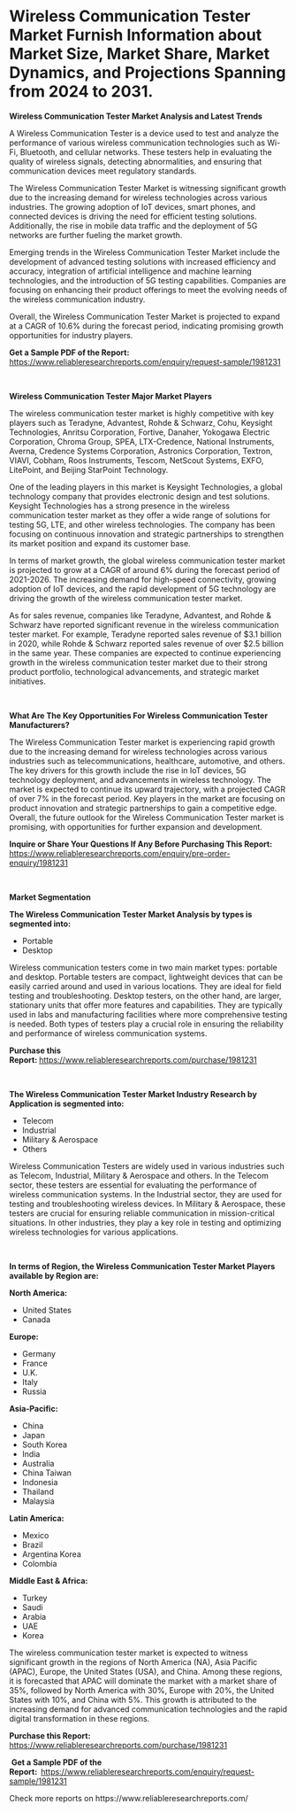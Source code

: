 <p><h1>Wireless Communication Tester Market Furnish Information about Market Size, Market Share, Market Dynamics, and Projections Spanning from 2024 to 2031.</h1></p><p><strong>Wireless Communication Tester Market Analysis and Latest Trends</strong></p>
<p><p>A Wireless Communication Tester is a device used to test and analyze the performance of various wireless communication technologies such as Wi-Fi, Bluetooth, and cellular networks. These testers help in evaluating the quality of wireless signals, detecting abnormalities, and ensuring that communication devices meet regulatory standards.</p><p>The Wireless Communication Tester Market is witnessing significant growth due to the increasing demand for wireless technologies across various industries. The growing adoption of IoT devices, smart phones, and connected devices is driving the need for efficient testing solutions. Additionally, the rise in mobile data traffic and the deployment of 5G networks are further fueling the market growth.</p><p>Emerging trends in the Wireless Communication Tester Market include the development of advanced testing solutions with increased efficiency and accuracy, integration of artificial intelligence and machine learning technologies, and the introduction of 5G testing capabilities. Companies are focusing on enhancing their product offerings to meet the evolving needs of the wireless communication industry.</p><p>Overall, the Wireless Communication Tester Market is projected to expand at a CAGR of 10.6% during the forecast period, indicating promising growth opportunities for industry players.</p></p>
<p><strong>Get a Sample PDF of the Report:&nbsp;</strong> <a href="https://www.reliableresearchreports.com/enquiry/request-sample/1981231">https://www.reliableresearchreports.com/enquiry/request-sample/1981231</a></p>
<p>&nbsp;</p>
<p><strong>Wireless Communication Tester Major Market Players</strong></p>
<p><p>The wireless communication tester market is highly competitive with key players such as Teradyne, Advantest, Rohde & Schwarz, Cohu, Keysight Technologies, Anritsu Corporation, Fortive, Danaher, Yokogawa Electric Corporation, Chroma Group, SPEA, LTX-Credence, National Instruments, Averna, Credence Systems Corporation, Astronics Corporation, Textron, VIAVI, Cobham, Roos Instruments, Tescom, NetScout Systems, EXFO, LitePoint, and Beijing StarPoint Technology.</p><p>One of the leading players in this market is Keysight Technologies, a global technology company that provides electronic design and test solutions. Keysight Technologies has a strong presence in the wireless communication tester market as they offer a wide range of solutions for testing 5G, LTE, and other wireless technologies. The company has been focusing on continuous innovation and strategic partnerships to strengthen its market position and expand its customer base. </p><p>In terms of market growth, the global wireless communication tester market is projected to grow at a CAGR of around 6% during the forecast period of 2021-2026. The increasing demand for high-speed connectivity, growing adoption of IoT devices, and the rapid development of 5G technology are driving the growth of the wireless communication tester market.</p><p>As for sales revenue, companies like Teradyne, Advantest, and Rohde & Schwarz have reported significant revenue in the wireless communication tester market. For example, Teradyne reported sales revenue of $3.1 billion in 2020, while Rohde & Schwarz reported sales revenue of over $2.5 billion in the same year. These companies are expected to continue experiencing growth in the wireless communication tester market due to their strong product portfolio, technological advancements, and strategic market initiatives.</p></p>
<p>&nbsp;</p>
<p><strong>What Are The Key Opportunities For Wireless Communication Tester Manufacturers?</strong></p>
<p><p>The Wireless Communication Tester market is experiencing rapid growth due to the increasing demand for wireless technologies across various industries such as telecommunications, healthcare, automotive, and others. The key drivers for this growth include the rise in IoT devices, 5G technology deployment, and advancements in wireless technology. The market is expected to continue its upward trajectory, with a projected CAGR of over 7% in the forecast period. Key players in the market are focusing on product innovation and strategic partnerships to gain a competitive edge. Overall, the future outlook for the Wireless Communication Tester market is promising, with opportunities for further expansion and development.</p></p>
<p><strong>Inquire or Share Your Questions If Any Before Purchasing This Report:</strong> <a href="https://www.reliableresearchreports.com/enquiry/pre-order-enquiry/1981231">https://www.reliableresearchreports.com/enquiry/pre-order-enquiry/1981231</a></p>
<p>&nbsp;</p>
<p><strong>Market Segmentation</strong></p>
<p><strong>The Wireless Communication Tester Market Analysis by types is segmented into:</strong></p>
<p><ul><li>Portable</li><li>Desktop</li></ul></p>
<p><p>Wireless communication testers come in two main market types: portable and desktop. Portable testers are compact, lightweight devices that can be easily carried around and used in various locations. They are ideal for field testing and troubleshooting. Desktop testers, on the other hand, are larger, stationary units that offer more features and capabilities. They are typically used in labs and manufacturing facilities where more comprehensive testing is needed. Both types of testers play a crucial role in ensuring the reliability and performance of wireless communication systems.</p></p>
<p><strong>Purchase this Report:&nbsp;</strong><a href="https://www.reliableresearchreports.com/purchase/1981231">https://www.reliableresearchreports.com/purchase/1981231</a></p>
<p>&nbsp;</p>
<p><strong>The Wireless Communication Tester Market Industry Research by Application is segmented into:</strong></p>
<p><ul><li>Telecom</li><li>Industrial</li><li>Military & Aerospace</li><li>Others</li></ul></p>
<p><p>Wireless Communication Testers are widely used in various industries such as Telecom, Industrial, Military & Aerospace and others. In the Telecom sector, these testers are essential for evaluating the performance of wireless communication systems. In the Industrial sector, they are used for testing and troubleshooting wireless devices. In Military & Aerospace, these testers are crucial for ensuring reliable communication in mission-critical situations. In other industries, they play a key role in testing and optimizing wireless technologies for various applications.</p></p>
<p>&nbsp;</p>
<p><strong>In terms of Region, the Wireless Communication Tester Market Players available by Region are:</strong></p>
<p>
    <p> <strong> North America: </strong>
        <ul>
            <li>United States</li>
            <li>Canada</li>
        </ul>
        </p> 
    <p> <strong> Europe: </strong>
        <ul>
            <li>Germany</li>
            <li>France</li>
            <li>U.K.</li>
            <li>Italy</li>
            <li>Russia</li>
        </ul>
        </p> 
    <p> <strong> Asia-Pacific: </strong>
        <ul>
            <li>China</li>
            <li>Japan</li>
            <li>South Korea</li>
            <li>India</li>
            <li>Australia</li>
            <li>China Taiwan</li>
            <li>Indonesia</li>
            <li>Thailand</li>
            <li>Malaysia</li>
        </ul>
        </p> 
    <p> <strong> Latin America: </strong>
        <ul>
            <li>Mexico</li>
            <li>Brazil</li>
            <li>Argentina Korea</li>
            <li>Colombia</li>
        </ul>
        </p> 
    <p> <strong> Middle East & Africa: </strong>
        <ul>
            <li>Turkey</li>
            <li>Saudi</li>
            <li>Arabia</li>
            <li>UAE</li>
            <li>Korea</li>
        </ul>
    </p>
    </p>
<p><p>The wireless communication tester market is expected to witness significant growth in the regions of North America (NA), Asia Pacific (APAC), Europe, the United States (USA), and China. Among these regions, it is forecasted that APAC will dominate the market with a market share of 35%, followed by North America with 30%, Europe with 20%, the United States with 10%, and China with 5%. This growth is attributed to the increasing demand for advanced communication technologies and the rapid digital transformation in these regions.</p></p>
<p><strong>Purchase this Report: </strong><a href="https://www.reliableresearchreports.com/purchase/1981231">https://www.reliableresearchreports.com/purchase/1981231</a></p>
<p>&nbsp;<strong>Get a Sample PDF of the Report:&nbsp;&nbsp;</strong><a href="https://www.reliableresearchreports.com/enquiry/request-sample/1981231">https://www.reliableresearchreports.com/enquiry/request-sample/1981231</a></p>
<p><strong></strong></p>
<p>Check more reports on https://www.reliableresearchreports.com/</p>